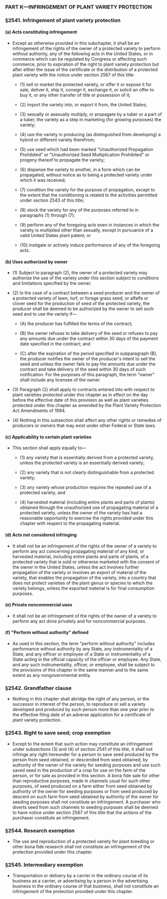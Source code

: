 ### PART K—INFRINGEMENT OF PLANT VARIETY PROTECTION

### §2541. Infringement of plant variety protection
#### (a) Acts constituting infringement
* Except as otherwise provided in this subchapter, it shall be an infringement of the rights of the owner of a protected variety to perform without authority, any of the following acts in the United States, or in commerce which can be regulated by Congress or affecting such commerce, prior to expiration of the right to plant variety protection but after either the issue of the certificate or the distribution of a protected plant variety with the notice under section 2567 of this title:

  * (1) sell or market the protected variety, or offer it or expose it for sale, deliver it, ship it, consign it, exchange it, or solicit an offer to buy it, or any other transfer of title or possession of it;

  * (2) import the variety into, or export it from, the United States;

  * (3) sexually or asexually multiply, or propagate by a tuber or a part of a tuber, the variety as a step in marketing (for growing purposes) the variety;

  * (4) use the variety in producing (as distinguished from developing) a hybrid or different variety therefrom;

  * (5) use seed which had been marked "Unauthorized Propagation Prohibited" or "Unauthorized Seed Multiplication Prohibited" or progeny thereof to propagate the variety;

  * (6) dispense the variety to another, in a form which can be propagated, without notice as to being a protected variety under which it was received;

  * (7) condition the variety for the purpose of propagation, except to the extent that the conditioning is related to the activities permitted under section 2543 of this title;

  * (8) stock the variety for any of the purposes referred to in paragraphs (1) through (7);

  * (9) perform any of the foregoing acts even in instances in which the variety is multiplied other than sexually, except in pursuance of a valid United States plant patent; or

  * (10) instigate or actively induce performance of any of the foregoing acts.

#### (b) Uses authorized by owner
* (1) Subject to paragraph (2), the owner of a protected variety may authorize the use of the variety under this section subject to conditions and limitations specified by the owner.

* (2) In the case of a contract between a seed producer and the owner of a protected variety of lawn, turf, or forage grass seed, or alfalfa or clover seed for the production of seed of the protected variety, the producer shall be deemed to be authorized by the owner to sell such seed and to use the variety if—

  * (A) the producer has fulfilled the terms of the contract;

  * (B) the owner refuses to take delivery of the seed or refuses to pay any amounts due under the contract within 30 days of the payment date specified in the contract; and

  * (C) after the expiration of the period specified in subparagraph (B), the producer notifies the owner of the producer's intent to sell the seed and unless the owner fails to pay the amounts due under the contract and take delivery of the seed within 30 days of such notification. For the purposes of this paragraph, the term "owner" shall include any licensee of the owner.


* (3) Paragraph (2) shall apply to contracts entered into with respect to plant varieties protected under this chapter as in effect on the day before the effective date of this provision as well as plant varieties protected under this chapter as amended by the Plant Variety Protection Act Amendments of 1994.

* (4) Nothing in this subsection shall affect any other rights or remedies of producers or owners that may exist under other Federal or State laws.

#### (c) Applicability to certain plant varieties
* This section shall apply equally to—

  * (1) any variety that is essentially derived from a protected variety, unless the protected variety is an essentially derived variety;

  * (2) any variety that is not clearly distinguishable from a protected variety;

  * (3) any variety whose production requires the repeated use of a protected variety; and

  * (4) harvested material (including entire plants and parts of plants) obtained through the unauthorized use of propagating material of a protected variety, unless the owner of the variety has had a reasonable opportunity to exercise the rights provided under this chapter with respect to the propagating material.

#### (d) Acts not considered infringing
* It shall not be an infringement of the rights of the owner of a variety to perform any act concerning propagating material of any kind, or harvested material, including entire plants and parts of plants, of a protected variety that is sold or otherwise marketed with the consent of the owner in the United States, unless the act involves further propagation of the variety or involves an export of material of the variety, that enables the propagation of the variety, into a country that does not protect varieties of the plant genus or species to which the variety belongs, unless the exported material is for final consumption purposes.

#### (e) Private noncommercial uses
* It shall not be an infringement of the rights of the owner of a variety to perform any act done privately and for noncommercial purposes.

#### (f) "Perform without authority" defined
* As used in this section, the term "perform without authority" includes performance without authority by any State, any instrumentality of a State, and any officer or employee of a State or instrumentality of a State acting in the official capacity of the officer or employee. Any State, and any such instrumentality, officer, or employee, shall be subject to the provisions of this chapter in the same manner and to the same extent as any nongovernmental entity.

### §2542. Grandfather clause
* Nothing in this chapter shall abridge the right of any person, or the successor in interest of the person, to reproduce or sell a variety developed and produced by such person more than one year prior to the effective filing date of an adverse application for a certificate of plant variety protection.

### §2543. Right to save seed; crop exemption
* Except to the extent that such action may constitute an infringement under subsections (3) and (4) of section 2541 of this title, it shall not infringe any right hereunder for a person to save seed produced by the person from seed obtained, or descended from seed obtained, by authority of the owner of the variety for seeding purposes and use such saved seed in the production of a crop for use on the farm of the person, or for sale as provided in this section. A bona fide sale for other than reproductive purposes, made in channels usual for such other purposes, of seed produced on a farm either from seed obtained by authority of the owner for seeding purposes or from seed produced by descent on such farm from seed obtained by authority of the owner for seeding purposes shall not constitute an infringement. A purchaser who diverts seed from such channels to seeding purposes shall be deemed to have notice under section 2567 of this title that the actions of the purchaser constitute an infringement.

### §2544. Research exemption
* The use and reproduction of a protected variety for plant breeding or other bona fide research shall not constitute an infringement of the protection provided under this chapter.

### §2545. Intermediary exemption
* Transportation or delivery by a carrier in the ordinary course of its business as a carrier, or advertising by a person in the advertising business in the ordinary course of that business, shall not constitute an infringement of the protection provided under this chapter.